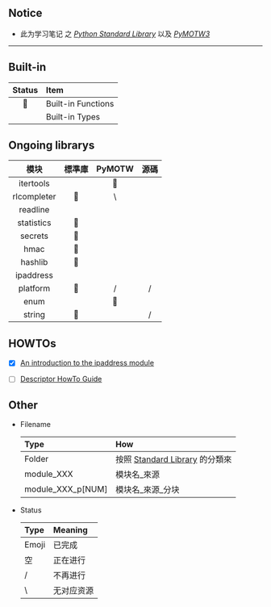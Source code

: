## Notice 
- 此为学习笔记 之 [*Python Standard Library*](https://docs.python.org/3/library/) 以及 [*PyMOTW3*](https://pymotw.com/3/)

<hr>

## Built-in 

| Status | Item | 
| :---: | :--- | 
| 🤪 | Built-in Functions |
| | Built-in Types | 

## Ongoing librarys 

| 模块 | 標準庫 | PyMOTW | 源碼 | 
| :---: | :---: | :---: | :---: |
| itertools |  | 🤪 |  |
| rlcompleter | 🤪 | \ |  |
| readline |  |  |  | 
| statistics | 🤪 |  |  |  
| secrets | 🤪 |  |  |  
| hmac | 🤪 |  |  |  
| hashlib | 🤪 |  |  |  
| ipaddress |  |  |  | 
| platform | 🤪 | / | / |
| enum |  | 🤪 |  |
| string | 🤪 |  | / |
    
## HOWTOs

- [x] [An introduction to the ipaddress module](https://docs.python.org/3/howto/ipaddress.html)
- [ ] [Descriptor HowTo Guide](https://docs.python.org/3/howto/descriptor.html)


## Other

- Filename     
    
    | Type | How | 
    | :---- | :---- | 
    | Folder | 按照 [Standard Library](https://docs.python.org/3/library/index.html) 的分類來 | 
    | module_XXX | 模块名_來源 | 
    | module_XXX_p[NUM] | 模块名_來源_分块 | 

- Status 
    
    | Type | Meaning | 
    | :--- | :---| 
    | Emoji | 已完成 |
    | 空 | 正在进行 | 
    | /  | 不再进行 | 
    | \ | 无对应资源 | 
